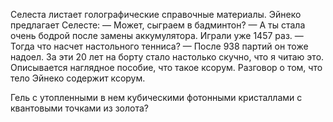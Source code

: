 Селеста листает голографические справочные материалы. Эйнеко предлагает Селесте:
— Может, сыграем в бадминтон?
— А ты стала очень бодрой после замены аккумулятора. Играли уже 1457 раз.
— Тогда что насчет настольного тенниса?
— После 938 партий он тоже надоел. За эти 20 лет на борту стало настолько скучно, что я читаю это.
Описывается наглядное пособие, что такое ксорум. Разговор о том, что тело Эйнеко содержит ксорум. 

Гель с утопленными в нем кубическими фотонными кристаллами с квантовыми точками из золота?